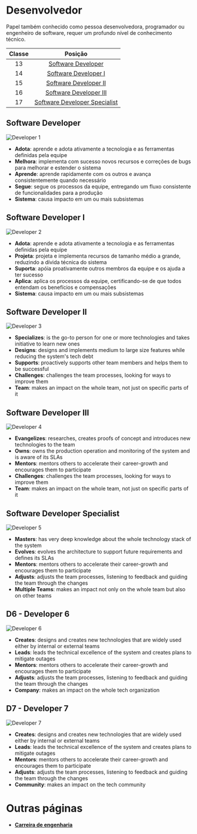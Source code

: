 # Desenvolvedor

Papel também conhecido como pessoa desenvolvedora, programador ou engenheiro de software, requer um profundo nível de conhecimento técnico.

| Classe | Posição |
| :---: | :---: |
| 13 | [Software Developer](#software-developer) |
| 14 | [Software Developer I](#software-developer-i) |
| 15 | [Software Developer II](#software-developer-ii) |
| 16 | [Software Developer III](#software-developer-iii) |
| 17 | [Software Developer Specialist](#software-developer-specialist) |

## Software Developer

<picture>
  <img alt="Developer 1" src="./charts/software-developer-13.png">
</picture>

* **Adota**: aprende e adota ativamente a tecnologia e as ferramentas definidas pela equipe
* **Melhora**: implementa com sucesso novos recursos e correções de bugs para melhorar e estender o sistema
* **Aprende**: aprende rapidamente com os outros e avança consistentemente quando necessário
* **Segue**: segue os processos da equipe, entregando um fluxo consistente de funcionalidades para a produção
* **Sistema**: causa impacto em um ou mais subsistemas

## Software Developer I

<picture>
  <img alt="Developer 2" src="./charts/software-developer-14.png">
</picture>

* **Adota**: aprende e adota ativamente a tecnologia e as ferramentas definidas pela equipe
* **Projeta**: projeta e implementa recursos de tamanho médio a grande, reduzindo a dívida técnica do sistema
* **Suporta**: apóia proativamente outros membros da equipe e os ajuda a ter sucesso
* **Aplica**: aplica os processos da equipe, certificando-se de que todos entendam os benefícios e compensações
* **Sistema**: causa impacto em um ou mais subsistemas

## Software Developer II

<picture>
  <img alt="Developer 3" src="./charts/software-developer-15.png">
</picture>

* **Specializes**: is the go-to person for one or more technologies and takes initiative to learn new ones
* **Designs**: designs and implements medium to large size features while reducing the system's tech debt
* **Supports**: proactively supports other team members and helps them to be successful
* **Challenges**: challenges the team processes, looking for ways to improve them
* **Team**: makes an impact on the whole team, not just on specific parts of it

## Software Developer III

<picture>
  <img alt="Developer 4" src="./charts/software-developer-16.png">
</picture>

* **Evangelizes**: researches, creates proofs of concept and introduces new technologies to the team
* **Owns**: owns the production operation and monitoring of the system and is aware of its SLAs
* **Mentors**: mentors others to accelerate their career-growth and encourages them to participate
* **Challenges**: challenges the team processes, looking for ways to improve them
* **Team**: makes an impact on the whole team, not just on specific parts of it

## Software Developer Specialist

<picture>
  <img alt="Developer 5" src="./charts/software-developer-17.png">
</picture>

* **Masters**: has very deep knowledge about the whole technology stack of the system
* **Evolves**: evolves the architecture to support future requirements and defines its SLAs
* **Mentors**: mentors others to accelerate their career-growth and encourages them to participate
* **Adjusts**: adjusts the team processes, listening to feedback and guiding the team through the changes
* **Multiple Teams**: makes an impact not only on the whole team but also on other teams

## D6 - Developer 6

<picture>
  <img alt="Developer 6" src="/charts/developer-6.png">
</picture>

* **Creates**: designs and creates new technologies that are widely used either by internal or external teams
* **Leads**: leads the technical excellence of the system and creates plans to mitigate outages
* **Mentors**: mentors others to accelerate their career-growth and encourages them to participate
* **Adjusts**: adjusts the team processes, listening to feedback and guiding the team through the changes
* **Company**: makes an impact on the whole tech organization

## D7 - Developer 7

<picture>
  <img alt="Developer 7" src="/charts/developer-7.png">
</picture>

* **Creates**: designs and creates new technologies that are widely used either by internal or external teams
* **Leads**: leads the technical excellence of the system and creates plans to mitigate outages
* **Mentors**: mentors others to accelerate their career-growth and encourages them to participate
* **Adjusts**: adjusts the team processes, listening to feedback and guiding the team through the changes
* **Community**: makes an impact on the tech community

# Outras páginas

* [**Carreira de engenharia**](README.md)